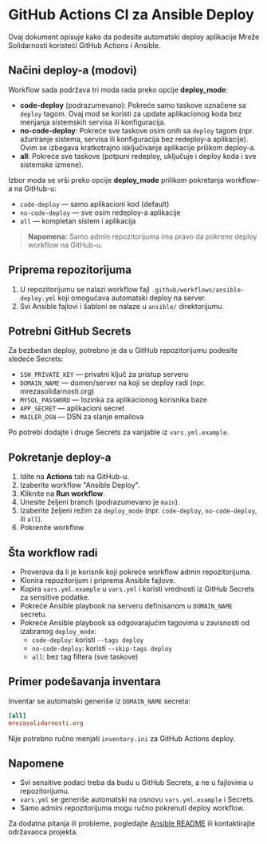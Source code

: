 # GitHub Actions CI za Ansible Deploy

Ovaj dokument opisuje kako da podesite automatski deploy aplikacije Mreže Solidarnosti koristeći GitHub Actions i Ansible.

## Načini deploy-a (modovi)

Workflow sada podržava tri moda rada preko opcije **deploy_mode**:

- **code-deploy** (podrazumevano): Pokreće samo taskove označene sa `deploy` tagom. Ovaj mod se koristi za update aplikacionog koda bez menjanja sistemskih servisa ili konfiguracija.
- **no-code-deploy**: Pokreće sve taskove osim onih sa `deploy` tagom (npr. ažuriranje sistema, servisa ili konfiguracija bez redeploy-a aplikacije). Ovim se izbegava kratkotrajno isključivanje aplikacije prilikom deploy-a.
- **all**: Pokreće sve taskove (potpuni redeploy, uključuje i deploy koda i sve sistemske izmene).

Izbor moda se vrši preko opcije **deploy_mode** prilikom pokretanja workflow-a na GitHub-u:
- `code-deploy` — samo aplikacioni kod (default)
- `no-code-deploy` — sve osim redeploy-a aplikacije
- `all` — kompletan sistem i aplikacija

> **Napomena:** Samo admin repozitorijuma ima pravo da pokrene deploy workflow na GitHub-u.

## Priprema repozitorijuma

1. U repozitorijumu se nalazi workflow fajl `.github/workflows/ansible-deploy.yml` koji omogućava automatski deploy na server.
2. Svi Ansible fajlovi i šabloni se nalaze u `ansible/` direktorijumu.

## Potrebni GitHub Secrets

Za bezbedan deploy, potrebno je da u GitHub repozitorijumu podesite sledeće Secrets:

- `SSH_PRIVATE_KEY` — privatni ključ za pristup serveru
- `DOMAIN_NAME` — domen/server na koji se deploy radi (npr. mrezasolidarnosti.org)
- `MYSQL_PASSWORD` — lozinka za aplikacionog korisnika baze
- `APP_SECRET` — aplikacioni secret
- `MAILER_DSN` — DSN za slanje emailova

Po potrebi dodajte i druge Secrets za varijable iz `vars.yml.example`.

## Pokretanje deploy-a

1. Idite na **Actions** tab na GitHub-u.
2. Izaberite workflow "Ansible Deploy".
3. Kliknite na **Run workflow**.
4. Unesite željeni branch (podrazumevano je `main`).
5. Izaberite željeni režim za `deploy_mode` (npr. `code-deploy`, `no-code-deploy`, ili `all`).
6. Pokrenite workflow.

## Šta workflow radi

- Proverava da li je korisnik koji pokreće workflow admin repozitorijuma.
- Klonira repozitorijum i priprema Ansible fajlove.
- Kopira `vars.yml.example` u `vars.yml` i koristi vrednosti iz GitHub Secrets za sensitive podatke.
- Pokreće Ansible playbook na serveru definisanom u `DOMAIN_NAME` secretu.
- Pokreće Ansible playbook sa odgovarajućim tagovima u zavisnosti od izabranog `deploy_mode`:
  - `code-deploy`: koristi `--tags deploy`
  - `no-code-deploy`: koristi `--skip-tags deploy`
  - `all`: bez tag filtera (sve taskove)

## Primer podešavanja inventara

Inventar se automatski generiše iz `DOMAIN_NAME` secreta:

```ini
[all]
mrezasolidarnosti.org
```

Nije potrebno ručno menjati `inventory.ini` za GitHub Actions deploy.

## Napomene

- Svi sensitive podaci treba da budu u GitHub Secrets, a ne u fajlovima u repozitorijumu.
- `vars.yml` se generiše automatski na osnovu `vars.yml.example` i Secrets.
- Samo admini repozitorijuma mogu ručno pokrenuti deploy workflow.

Za dodatna pitanja ili probleme, pogledajte [Ansible README](./README.md) ili kontaktirajte održavaoca projekta.
